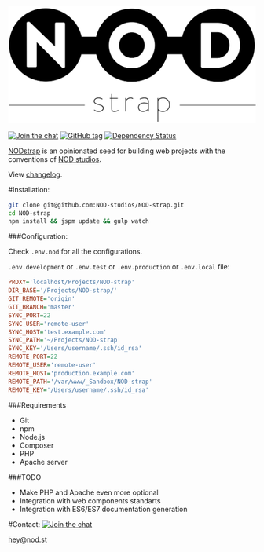 [![NODstrap][logo-image]][repo-url]

[![Join the chat][gitter-image]][gitter-url]
[![GitHub tag][tag-image]][tag-url]
[![Dependency Status][david-image]][david-url]

[NODstrap]([repo-url]) is an opinionated seed for building
web projects with the conventions of [NOD studios](http://nod.st).


View [changelog](CHANGELOG.md).

#Installation:
```bash
git clone git@github.com:NOD-studios/NOD-strap.git
cd NOD-strap
npm install && jspm update && gulp watch
```

###Configuration:

Check `.env.nod` for all the configurations.

`.env.development` or `.env.test` or `.env.production` or `.env.local` file:

```INI
PROXY='localhost/Projects/NOD-strap'
DIR_BASE='/Projects/NOD-strap/'
GIT_REMOTE='origin'
GIT_BRANCH='master'
SYNC_PORT=22
SYNC_USER='remote-user'
SYNC_HOST='test.example.com'
SYNC_PATH='~/Projects/NOD-strap'
SYNC_KEY='/Users/username/.ssh/id_rsa'
REMOTE_PORT=22
REMOTE_USER='remote-user'
REMOTE_HOST='production.example.com'
REMOTE_PATH='/var/www/_Sandbox/NOD-strap'
REMOTE_KEY='/Users/username/.ssh/id_rsa'
```

###Requirements
- Git
- npm
- Node.js
- Composer
- PHP
- Apache server

###TODO
- Make PHP and Apache even more optional
- Integration with web components standarts
- Integration with ES6/ES7 documentation generation

#Contact:
[![Join the chat][gitter-image]][gitter-url]

[hey@nod.st](mailto:hey@nod.st)

[logo-image]: /image/logo.strap.png?raw=true
[repo-url]: https://github.com/NOD-studios/NOD-strap
[david-url]: https://david-dm.org/NOD-studios/NOD-strap
[david-image]: https://david-dm.org/NOD-studios/NOD-strap.svg
[gitter-image]: https://img.shields.io/badge/GITTER-join%20chat-green.svg
[gitter-url]: http://bit.ly/NOD-chat
[tag-image]: https://img.shields.io/github/tag/NOD-studios/NOD-strap.svg
[tag-url]: https://github.com/NOD-studios/NOD-strap/tags
